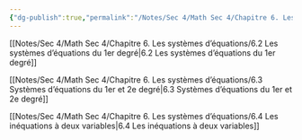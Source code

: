 ```yaml
---
{"dg-publish":true,"permalink":"/Notes/Sec 4/Math Sec 4/Chapitre 6. Les systèmes d’équations/"}
---
```


[[Notes/Sec 4/Math Sec 4/Chapitre 6. Les systèmes d’équations/6.2 Les systèmes d’équations du 1er degré\|6.2 Les systèmes d’équations du 1er degré]]

[[Notes/Sec 4/Math Sec 4/Chapitre 6. Les systèmes d’équations/6.3 Systèmes d’équations du 1er et 2e degré\|6.3 Systèmes d’équations du 1er et 2e degré]]

[[Notes/Sec 4/Math Sec 4/Chapitre 6. Les systèmes d’équations/6.4 Les inéquations à deux variables\|6.4 Les inéquations à deux variables]]
